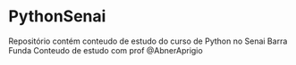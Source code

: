 # PythonSenai
Repositório contém conteudo de estudo do curso de Python no Senai Barra Funda
Conteudo de estudo com prof @AbnerAprigio
